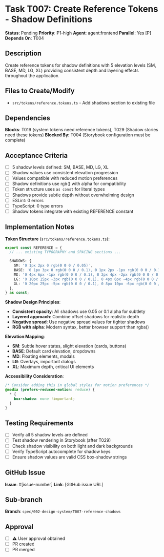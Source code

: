 # Task T007: Create Reference Tokens - Shadow Definitions

**Status**: Pending
**Priority**: P1-high
**Agent**: agent:frontend
**Parallel**: Yes [P]
**Depends On**: T004

## Description

Create reference tokens for shadow definitions with 5 elevation levels (SM, BASE, MD, LG, XL) providing consistent depth and layering effects throughout the application.

## Files to Create/Modify

- `src/tokens/reference.tokens.ts` - Add shadows section to existing file

## Dependencies

**Blocks**: T019 (system tokens need reference tokens), T029 (Shadow stories need these tokens)
**Blocked By**: T004 (Storybook configuration must be complete)

## Acceptance Criteria

- [ ] 5 shadow levels defined: SM, BASE, MD, LG, XL
- [ ] Shadow values use consistent elevation progression
- [ ] Values compatible with reduced motion preferences
- [ ] Shadow definitions use rgb() with alpha for compatibility
- [ ] Token structure uses `as const` for literal types
- [ ] Shadows provide subtle depth without overwhelming design
- [ ] ESLint: 0 errors
- [ ] TypeScript: 0 type errors
- [ ] Shadow tokens integrate with existing REFERENCE constant

## Implementation Notes

**Token Structure** (`src/tokens/reference.tokens.ts`):

```typescript
export const REFERENCE = {
  // ... existing TYPOGRAPHY and SPACING sections ...

  SHADOWS: {
    SM: '0 1px 2px 0 rgb(0 0 0 / 0.05)',
    BASE: '0 1px 3px 0 rgb(0 0 0 / 0.1), 0 1px 2px -1px rgb(0 0 0 / 0.1)',
    MD: '0 4px 6px -1px rgb(0 0 0 / 0.1), 0 2px 4px -2px rgb(0 0 0 / 0.1)',
    LG: '0 10px 15px -3px rgb(0 0 0 / 0.1), 0 4px 6px -4px rgb(0 0 0 / 0.1)',
    XL: '0 20px 25px -5px rgb(0 0 0 / 0.1), 0 8px 10px -6px rgb(0 0 0 / 0.1)',
  },
} as const;
```

**Shadow Design Principles**:

- **Consistent opacity**: All shadows use 0.05 or 0.1 alpha for subtlety
- **Layered approach**: Combine offset shadows for realistic depth
- **Negative spread**: Use negative spread values for tighter shadows
- **RGB with alpha**: Modern syntax, better browser support than rgba()

**Elevation Mapping**:

- **SM**: Subtle hover states, slight elevation (cards, buttons)
- **BASE**: Default card elevation, dropdowns
- **MD**: Floating elements, modals
- **LG**: Overlays, important dialogs
- **XL**: Maximum depth, critical UI elements

**Accessibility Consideration**:

```css
/* Consider adding this in global styles for motion preferences */
@media (prefers-reduced-motion: reduce) {
  * {
    box-shadow: none !important;
  }
}
```

## Testing Requirements

- [ ] Verify all 5 shadow levels are defined
- [ ] Test shadow rendering in Storybook (after T029)
- [ ] Check shadow visibility on both light and dark backgrounds
- [ ] Verify TypeScript autocomplete for shadow keys
- [ ] Ensure shadow values are valid CSS box-shadow strings

## GitHub Issue

**Issue**: #[issue-number]
**Link**: [GitHub issue URL]

## Sub-branch

**Branch**: `spec/002-design-system/T007-reference-shadows`

## Approval

- [ ] ⚠️ User approval obtained
- [ ] PR created
- [ ] PR merged
